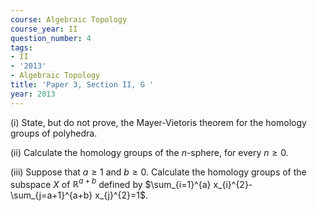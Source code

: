 ```yaml
---
course: Algebraic Topology
course_year: II
question_number: 4
tags:
- II
- '2013'
- Algebraic Topology
title: 'Paper 3, Section II, G '
year: 2013
---
```




(i) State, but do not prove, the Mayer-Vietoris theorem for the homology groups of polyhedra.

(ii) Calculate the homology groups of the $n$-sphere, for every $n \geqslant 0$.

(iii) Suppose that $a \geqslant 1$ and $b \geqslant 0$. Calculate the homology groups of the subspace $X$ of $\mathbb{R}^{a+b}$ defined by $\sum_{i=1}^{a} x_{i}^{2}-\sum_{j=a+1}^{a+b} x_{j}^{2}=1$.